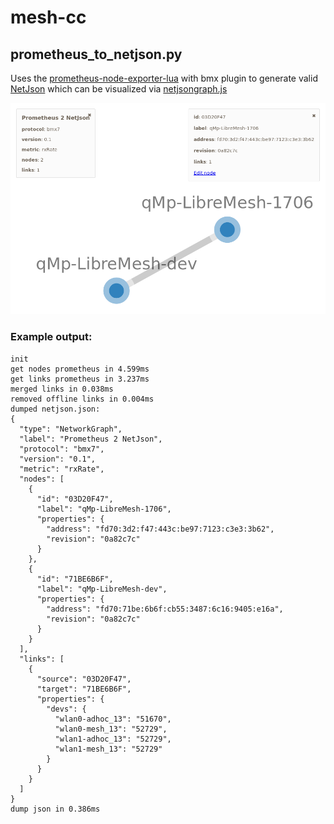 # mesh-cc

## prometheus_to_netjson.py

Uses the
[prometheus-node-exporter-lua](https://github.com/openwrt/packages/tree/master/utils/prometheus-node-exporter-lua)
with bmx plugin to generate valid [NetJson](http://netjson.org/) which can be
visualized via [netjsongraph.js](https://github.com/netjson/netjsongraph.js)

![example_output](prometheus_to_netjson-1.png)

### Example output:

    init
    get nodes prometheus in 4.599ms
    get links prometheus in 3.237ms
    merged links in 0.038ms
    removed offline links in 0.004ms
    dumped netjson.json:
    {
      "type": "NetworkGraph",
      "label": "Prometheus 2 NetJson",
      "protocol": "bmx7",
      "version": "0.1",
      "metric": "rxRate",
      "nodes": [
        {
          "id": "03D20F47",
          "label": "qMp-LibreMesh-1706",
          "properties": {
            "address": "fd70:3d2:f47:443c:be97:7123:c3e3:3b62",
            "revision": "0a82c7c"
          }
        },
        {
          "id": "71BE6B6F",
          "label": "qMp-LibreMesh-dev",
          "properties": {
            "address": "fd70:71be:6b6f:cb55:3487:6c16:9405:e16a",
            "revision": "0a82c7c"
          }
        }
      ],
      "links": [
        {
          "source": "03D20F47",
          "target": "71BE6B6F",
          "properties": {
            "devs": {
              "wlan0-adhoc_13": "51670",
              "wlan0-mesh_13": "52729",
              "wlan1-adhoc_13": "52729",
              "wlan1-mesh_13": "52729"
            }
          }
        }
      ]
    }
    dump json in 0.386ms


